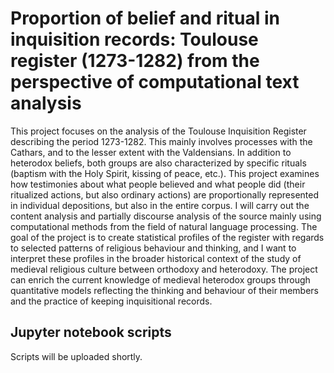 # Proportion of belief and ritual in inquisition records: Toulouse register (1273-1282) from the perspective of computational text analysis

This project focuses on the analysis of the Toulouse Inquisition Register describing the period 1273-1282. This mainly involves processes with the Cathars, and to the lesser extent with the Valdensians. In addition to heterodox beliefs, both groups are also characterized by specific rituals (baptism with the Holy Spirit, kissing of peace, etc.). This project examines how testimonies about what people believed and what people did (their ritualized actions, but also ordinary actions) are proportionally represented in individual depositions, but also in the entire corpus. I will carry out the content analysis and partially discourse analysis of the source mainly using computational methods from the field of natural language processing. The goal of the project is to create statistical profiles of the register with regards to selected patterns of religious behaviour and thinking, and I want to interpret these profiles in the broader historical context of the study of medieval religious culture between orthodoxy and heterodoxy. The project can enrich the current knowledge of medieval heterodox groups through quantitative models reflecting the thinking and behaviour of their members and the practice of keeping inquisitional records.

## Jupyter notebook scripts

Scripts will be uploaded shortly.

